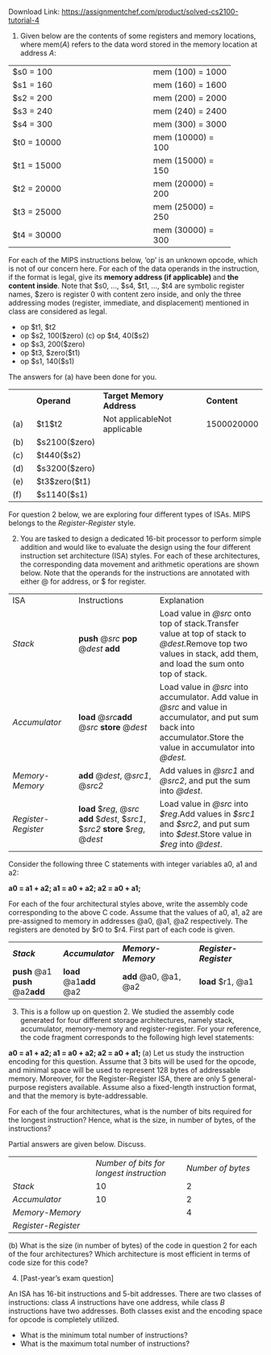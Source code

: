 Download Link: https://assignmentchef.com/product/solved-cs2100-tutorial-4
<br>
<ol>

 <li>Given below are the contents of some registers and memory locations, where mem(<em>A</em>) refers to the data word stored in the memory location at address <em>A</em>:</li>

</ol>

<table width="409">

 <tbody>

  <tr>

   <td width="263">                 $s0 =  100</td>

   <td width="146">mem (100)      =   1000</td>

  </tr>

  <tr>

   <td width="263">                 $s1 =  160</td>

   <td width="146">mem (160)      =   1600</td>

  </tr>

  <tr>

   <td width="263">                 $s2 = 200</td>

   <td width="146">mem (200)      =   2000</td>

  </tr>

  <tr>

   <td width="263">                $s3  =  240</td>

   <td width="146">mem (240)      =   2400</td>

  </tr>

  <tr>

   <td width="263">                 $s4 =  300</td>

   <td width="146">mem (300)      =   3000</td>

  </tr>

  <tr>

   <td width="263">                 $t0 =  10000</td>

   <td width="146">mem (10000) =   100</td>

  </tr>

  <tr>

   <td width="263">                 $t1 =  15000</td>

   <td width="146">mem (15000) =   150</td>

  </tr>

  <tr>

   <td width="263">                 $t2 = 20000</td>

   <td width="146">mem (20000) =   200</td>

  </tr>

  <tr>

   <td width="263">                 $t3 = 25000</td>

   <td width="146">mem (25000) =   250</td>

  </tr>

  <tr>

   <td width="263">                 $t4 = 30000</td>

   <td width="146">mem (30000) =   300</td>

  </tr>

 </tbody>

</table>

For each of the MIPS instructions below, ‘op’ is an unknown opcode, which is not of our concern here. For each of the data operands in the instruction, if the format is legal, give its <strong>memory address (if applicable) </strong>and <strong>the content inside</strong>. Note that $s0, …, $s4, $t1, …, $t4 are symbolic register names, $zero is register 0 with content zero inside, and only the three addressing modes (register, immediate, and displacement) mentioned in class are considered as legal.

<ul>

 <li>op $t1, $t2</li>

 <li>op $s2, 100($zero)     (c) op $t4, 40($s2)</li>

 <li>op $s3, 200($zero)</li>

 <li>op $t3, $zero($t1)</li>

 <li>op $s1, 140($s1)</li>

</ul>

The answers for (a) have been done for you.

<table width="439">

 <tbody>

  <tr>

   <td width="37"> </td>

   <td width="104"><strong>Operand </strong></td>

   <td width="239"><strong>Target Memory Address </strong></td>

   <td width="59"><strong>Content </strong></td>

  </tr>

  <tr>

   <td width="37">(a)</td>

   <td width="104">$t1$t2</td>

   <td width="239">Not applicableNot applicable</td>

   <td width="59">1500020000</td>

  </tr>

  <tr>

   <td width="37">(b)</td>

   <td width="104">$s2100($zero)</td>

   <td width="239"> </td>

   <td width="59"> </td>

  </tr>

  <tr>

   <td width="37">(c)</td>

   <td width="104">$t440($s2)</td>

   <td width="239"> </td>

   <td width="59"> </td>

  </tr>

  <tr>

   <td width="37">(d)</td>

   <td width="104">$s3200($zero)</td>

   <td width="239"> </td>

   <td width="59"> </td>

  </tr>

  <tr>

   <td width="37">(e)</td>

   <td width="104">$t3$zero($t1)</td>

   <td width="239"> </td>

   <td width="59"> </td>

  </tr>

  <tr>

   <td width="37">(f)</td>

   <td width="104">$s1140($s1)</td>

   <td width="239"> </td>

   <td width="59"> </td>

  </tr>

 </tbody>

</table>







For question 2 below, we are exploring four different types of ISAs. MIPS belongs to the <em>Register-Register</em> style.

<ol start="2">

 <li>You are tasked to design a dedicated 16-bit processor to perform simple addition and would like to evaluate the design using the four different instruction set architecture (ISA) styles. For each of these architectures, the corresponding data movement and arithmetic operations are shown below.  Note that the operands for the instructions are annotated with either @ for address, or $ for register.</li>

</ol>

<table width="565">

 <tbody>

  <tr>

   <td width="130">ISA</td>

   <td width="191">Instructions</td>

   <td width="243">Explanation</td>

  </tr>

  <tr>

   <td width="130"><em>Stack </em></td>

   <td width="191"><strong>push</strong> @<em>src</em> <strong>pop</strong> @<em>dest</em> <strong>add </strong></td>

   <td width="243">Load value in <em>@src</em> onto top of stack.Transfer value at top of stack to<em> @dest.</em>Remove top two values in stack, add them, and load the sum onto top of stack.</td>

  </tr>

  <tr>

   <td width="130"><em>Accumulator</em></td>

   <td width="191"><strong>load</strong> @<em>src</em><strong>add</strong> @<em>src</em><strong> </strong><strong>store</strong> @<em>dest</em></td>

   <td width="243">Load value in <em>@src</em> into accumulator. Add value in<em> @src</em> and value in accumulator, and put sum back into accumulator.Store the value in accumulator into <em>@dest.</em></td>

  </tr>

  <tr>

   <td width="130"><em>Memory-Memory </em></td>

   <td width="191"><strong>add</strong> @<em>dest</em>, @<em>src1</em>, @<em>src2 </em></td>

   <td width="243">Add values in <em>@src1</em> and <em>@src2</em>, and put the sum into <em>@dest</em>.</td>

  </tr>

  <tr>

   <td width="130"><em>Register-Register </em></td>

   <td width="191"><strong>load</strong> $<em>reg</em>, @<em>src</em> <strong>add</strong> $<em>dest</em>, $<em>src1</em>, $<em>src2</em><strong> </strong><strong>store</strong> $<em>reg</em>, @<em>dest</em></td>

   <td width="243">Load value in <em>@src</em> into <em>$reg</em>.Add values in <em>$src1</em> and <em>$src2</em>, and put sum into <em>$dest</em>.Store value in <em>$reg</em> into <em>@dest</em>.</td>

  </tr>

 </tbody>

</table>

Consider the following three C statements with integer variables a0, a1 and a2:

<strong>     a0 = a1 + a2;  a1 = a0 + a2;  a2 = a0 + a1; </strong>

For each of the four architectural styles above, write the assembly code corresponding to the above C code.  Assume that the values of a0, a1, a2 are pre-assigned to memory in addresses @a0, @a1, @a2 respectively. The registers are denoted by $r0 to $r4. First part of each code is given.

<table width="502">

 <tbody>

  <tr>

   <td width="95"><strong><em>Stack </em></strong></td>

   <td width="99"><strong><em>Accumulator </em></strong></td>

   <td width="168"><strong><em>Memory-Memory </em></strong></td>

   <td width="140"><strong><em>Register-Register </em></strong></td>

  </tr>

  <tr>

   <td width="95"><strong>push</strong> @a1 <strong>push </strong>@a2<strong>add </strong> </td>

   <td width="99"><strong>load</strong> @a1<strong>add</strong> @a2 </td>

   <td width="168"><strong>add</strong> @a0, @a1, @a2 </td>

   <td width="140"><strong>load</strong> $r1, @a1 </td>

  </tr>

 </tbody>

</table>




<ol start="3">

 <li>This is a follow up on question 2. We studied the assembly code generated for four different storage architectures, namely stack, accumulator, memory-memory and register-register. For your reference, the code fragment corresponds to the following high level statements:</li>

</ol>

<strong>     a0 = a1 + a2;  a1 = a0 + a2;  a2 = a0 + a1; </strong>(a) Let us study the instruction encoding for this question. Assume that 3 bits will be used for the opcode, and minimal space will be used to represent 128 bytes of addressable memory. Moreover, for the Register-Register ISA, there are only 5 general-purpose registers available.  Assume also a fixed-length instruction format, and that the memory is byte-addressable.

For each of the four architectures, what is the number of bits required for the longest instruction? Hence, what is the size, in number of bytes, of the instructions?

Partial answers are given below. Discuss.

<table width="445">

 <tbody>

  <tr>

   <td width="149"> </td>

   <td width="164"><em>Number of bits for longest instruction </em></td>

   <td width="132"><em>Number of bytes </em></td>

  </tr>

  <tr>

   <td width="149"><em>Stack </em></td>

   <td width="164">10</td>

   <td width="132">2</td>

  </tr>

  <tr>

   <td width="149"><em>Accumulator </em></td>

   <td width="164">10</td>

   <td width="132">2</td>

  </tr>

  <tr>

   <td width="149"><em>Memory-Memory </em></td>

   <td width="164"><strong> </strong></td>

   <td width="132">4</td>

  </tr>

  <tr>

   <td width="149"><em>Register-Register </em></td>

   <td width="164"><strong> </strong></td>

   <td width="132"><strong> </strong></td>

  </tr>

 </tbody>

</table>




(b) What is the size (in number of bytes) of the code in question 2 for each of the four architectures? Which architecture is most efficient in terms of code size for this code?




<ol start="4">

 <li>[Past-year’s exam question]</li>

</ol>

An ISA has 16-bit instructions and 5-bit addresses. There are two classes of instructions: class <em>A</em> instructions have one address, while class <em>B</em> instructions have two addresses. Both classes exist and the encoding space for opcode is completely utilized.

<ul>

 <li>What is the minimum total number of instructions?</li>

 <li>What is the maximum total number of instructions?</li>

</ul>








